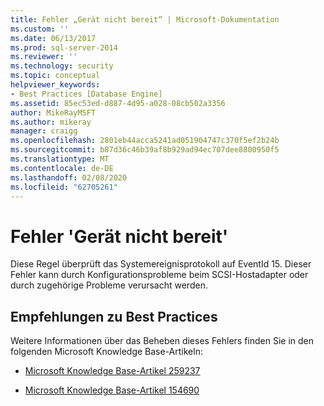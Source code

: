 ```yaml
---
title: Fehler „Gerät nicht bereit“ | Microsoft-Dokumentation
ms.custom: ''
ms.date: 06/13/2017
ms.prod: sql-server-2014
ms.reviewer: ''
ms.technology: security
ms.topic: conceptual
helpviewer_keywords:
- Best Practices [Database Engine]
ms.assetid: 85ec53ed-d887-4d95-a028-08cb502a3356
author: MikeRayMSFT
ms.author: mikeray
manager: craigg
ms.openlocfilehash: 2801eb44acca5241ad051904747c370f5ef2b24b
ms.sourcegitcommit: b87d36c46b39af8b929ad94ec707dee8800950f5
ms.translationtype: MT
ms.contentlocale: de-DE
ms.lasthandoff: 02/08/2020
ms.locfileid: "62705261"
---
```

# <a name="device-not-ready-error"></a>Fehler 'Gerät nicht bereit'
  Diese Regel überprüft das Systemereignisprotokoll auf EventId 15. Dieser Fehler kann durch Konfigurationsprobleme beim SCSI-Hostadapter oder durch zugehörige Probleme verursacht werden.  
  
## <a name="best-practices-recommendations"></a>Empfehlungen zu Best Practices  
 Weitere Informationen über das Beheben dieses Fehlers finden Sie in den folgenden Microsoft Knowledge Base-Artikeln:  
  
-   [Microsoft Knowledge Base-Artikel 259237](https://go.microsoft.com/fwlink/?linkid=117746)  
  
-   [Microsoft Knowledge Base-Artikel 154690](https://go.microsoft.com/fwlink/?linkid=117747)  
  
  
